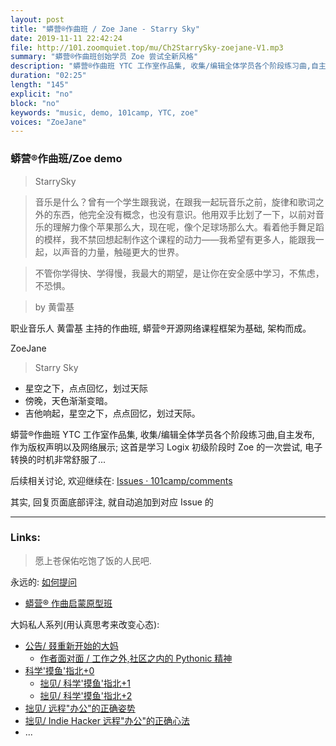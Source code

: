 ```yaml
---
layout: post
title: "蟒营®作曲班 / Zoe Jane - Starry Sky"
date: 2019-11-11 22:42:24 
file: http://101.zoomquiet.top/mu/Ch2StarrySky-zoejane-V1.mp3
summary: "蟒营®作曲班创始学员 Zoe 尝试全新风格"
description: "蟒营®作曲班 YTC 工作室作品集, 收集/编辑全体学员各个阶段练习曲,自主发布, 作为版权声明以及网络展示; 这首是学习 Logix 初级阶段时 Zoe 的一次尝试, 电子转换的时机非常舒服了..."
duration: "02:25" 
length: "145"
explicit: "no" 
block: "no" 
keywords: "music, demo, 101camp, YTC, zoe"
voices: "ZoeJane"
---
```


### 蟒营®作曲班/Zoe demo
> StarrySky



> 音乐是什么？曾有一个学生跟我说，在跟我一起玩音乐之前，旋律和歌词之外的东西，他完全没有概念，也没有意识。他用双手比划了一下，以前对音乐的理解力像个苹果那么大，现在呢，像个足球场那么大。看着他手舞足蹈的模样，我不禁回想起制作这个课程的动力——我希望有更多人，能跟我一起，以声音的力量，触碰更大的世界。

> 不管你学得快、学得慢，我最大的期望，是让你在安全感中学习，不焦虑，不恐惧。

> by 黄雷基

职业音乐人 黄雷基 主持的作曲班,
蟒营®开源网络课程框架为基础, 架构而成。


ZoeJane

> Starry Sky

- 星空之下，点点回忆，划过天际
- 傍晚，天色渐渐变暗。
- 吉他响起，星空之下，点点回忆，划过天际。


蟒营®作曲班 YTC 工作室作品集, 收集/编辑全体学员各个阶段练习曲,自主发布, 作为版权声明以及网络展示; 这首是学习 Logix 初级阶段时 Zoe 的一次尝试, 电子转换的时机非常舒服了...


后续相关讨论, 欢迎继续在:
[Issues · 101camp/comments](https://github.com/101camp/comments/issues)


其实, 回复页面底部评注, 就自动追加到对应 Issue 的

-------------
### Links: 
> 愿上苍保佑吃饱了饭的人民吧.


永远的: [如何提问](https://gitlab.com/101camp/2py/tasks/wikis/HandBooks/Hb4Ask)

- [蟒营® 作曲启蒙原型班](https://mu.101.camp/)

大妈私人系列(用认真思考来改变心态):

- [公告/ 叕重新开始的大妈](https://mp.weixin.qq.com/s/N5TuRRbF485D4Q90XdDA7g)
    + [作者面对面 / 工作之外,社区之内的 Pythonic 精神](https://mp.weixin.qq.com/s/Rj3YRIpecMIsV9UzEY4_lw)
- [科学'摸鱼'指北+0](https://mp.weixin.qq.com/s/Q-keoD_3L29zKNPnwLTFXw)
    + [拙见/ 科学'摸鱼'指北+1](https://mp.weixin.qq.com/s/fnu9dtLQVc_TiShluhXccw)
    + [拙见/ 科学'摸鱼'指北+2](https://mp.weixin.qq.com/s/4NZGKhdbAaanxNKZyQR-vg)
- [拙见/ 远程"办公"的正确姿势](https://mp.weixin.qq.com/s/XzN7if9-ntvOkIbRrT4s_Q)
- [拙见/ Indie Hacker 远程"办公"的正确心法](https://mp.weixin.qq.com/s/d28HqnF5aRs0jZ4tKwSmQg)
- ... 




